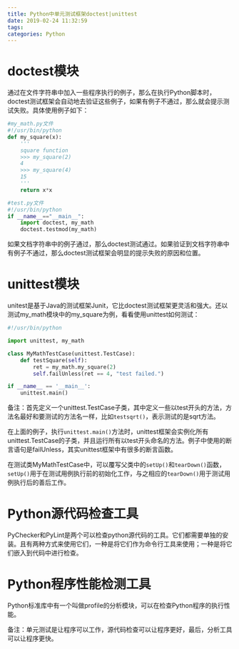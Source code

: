```yaml
---
title: Python中单元测试框架doctest|unittest
date: 2019-02-24 11:32:59
tags:
categories: Python
---
```


# doctest模块

通过在文件字符串中加入一些程序执行的例子，那么在执行Python脚本时，doctest测试框架会自动地去验证这些例子，如果有例子不通过，那么就会提示测试失败。具体使用例子如下：

```python
#my_math.py文件
#!/usr/bin/python
def my_square(x):
    ''' 
    square function
    >>> my_square(2)
    4
    >>> my_square(4)
    15
    '''
    return x*x
```

```python
#test.py文件
#!/usr/bin/python
if __name__=="__main__":
    import doctest, my_math
    doctest.testmod(my_math)
```

如果文档字符串中的例子通过，那么doctest测试通过。如果验证到文档字符串中有例子不通过，那么doctest测试框架会明显的提示失败的原因和位置。

# unittest模块

unitest是基于Java的测试框架Junit，它比doctest测试框架更灵活和强大。还以测试my_math模块中的my_square为例，看看使用unittest如何测试：

```python
#!/usr/bin/python

import unittest, my_math

class MyMathTestCase(unittest.TestCase):
    def testSquare(self):
        ret = my_math.my_square(2)
        self.failUnless(ret == 4, "test failed.")

if __name__ == '__main__':
    unittest.main()
```

备注：首先定义一个unittest.TestCase子类，其中定义一些以test开头的方法，方法名最好和要测试的方法名一样，比如`testsqrt()`，表示测试的是sqrt方法。

在上面的例子，执行`unittest.main()`方法时，unittest框架会实例化所有unittest.TestCase的子类，并且运行所有以test开头命名的方法。例子中使用的断言语句是failUnless，其实unittest框架中有很多的断言函数。

在测试类MyMathTestCase中，可以覆写父类中的`setUp()`和`tearDown()`函数，`setUp()`用于在测试用例执行前的初始化工作，与之相应的`tearDown()`用于测试用例执行后的善后工作。

# Python源代码检查工具

PyChecker和PyLint是两个可以检查python源代码的工具。它们都需要单独的安装。且有两种方式来使用它们，一种是将它们作为命令行工具来使用；一种是将它们嵌入到代码中进行检查。

# Python程序性能检测工具

Python标准库中有一个叫做profile的分析模块，可以在检查Python程序的执行性能。

备注：单元测试是让程序可以工作，源代码检查可以让程序更好，最后，分析工具可以让程序更快。
